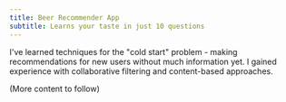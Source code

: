 ```yaml
---
title: Beer Recommender App
subtitle: Learns your taste in just 10 questions
---
```


I've learned techniques for the "cold start" problem - making recommendations for new users without much information yet. I gained experience with collaborative filtering and content-based approaches.

(More content to follow)
